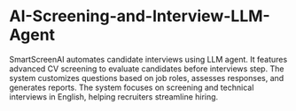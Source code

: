 # AI-Screening-and-Interview-LLM-Agent
SmartScreenAI automates candidate interviews using LLM agent. It features advanced CV screening to evaluate candidates before interviews step. The system customizes questions based on job roles, assesses responses, and generates reports. The system focuses on screening and technical interviews in English, helping recruiters streamline hiring.
